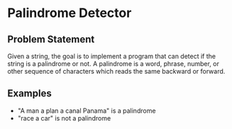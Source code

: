 # Palindrome Detector

## Problem Statement
Given a string, the goal is to implement a program that can detect if the string is a palindrome or not. A palindrome is a word, phrase, number, or other sequence of characters which reads the same backward or forward.

## Examples
- "A man a plan a canal Panama" is a palindrome
- "race a car" is not a palindrome